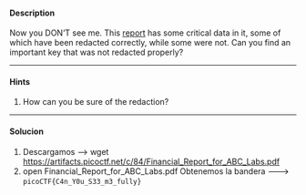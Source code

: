 #### Description
Now you DON’T see me. This [report](https://artifacts.picoctf.net/c/84/Financial_Report_for_ABC_Labs.pdf) has some critical data in it, some of which have been redacted correctly, while some were not. Can you find an important key that was not redacted properly?

---
#### Hints
1. How can you be sure of the redaction?

---
#### Solucion
1. Descargamos --> wget https://artifacts.picoctf.net/c/84/Financial_Report_for_ABC_Labs.pdf
2. open Financial_Report_for_ABC_Labs.pdf
Obtenemos la bandera --->  ```picoCTF{C4n_Y0u_S33_m3_fully}```

